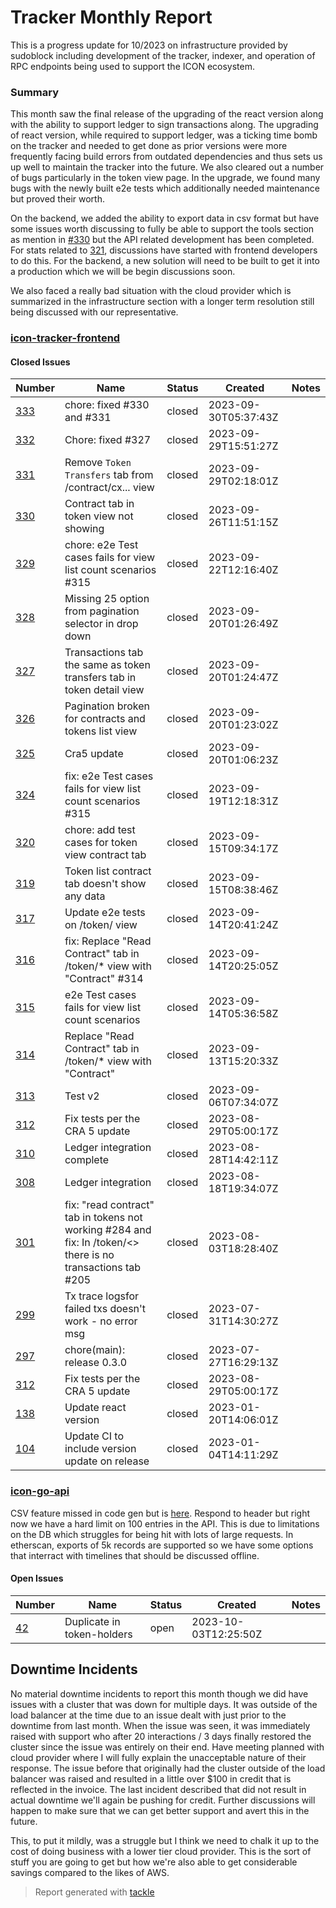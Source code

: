 # Tracker Monthly Report

This is a progress update for 10/2023 on infrastructure provided by sudoblock including development of the tracker, indexer, and operation of RPC endpoints being used to support the ICON ecosystem.

### Summary

This month saw the final release of the upgrading of the react version along with the ability to support ledger to sign transactions along. The upgrading of react version, while required to support ledger, was a ticking time bomb on the tracker and needed to get done as prior versions were more frequently facing build errors from outdated dependencies and thus sets us up well to maintain the tracker into the future. We also cleared out a number of bugs particularly in the token view page. In the upgrade, we found many bugs with the newly built e2e tests which additionally needed maintenance but proved their worth. 

On the backend, we added the ability to export data in csv format but have some issues worth discussing to fully be able to support the tools section as mention in [#330](https://github.com/sudoblockio/icon-tracker-frontend/issues/300) but the API related development has been completed. For stats related to [321](https://github.com/sudoblockio/icon-tracker-frontend/issues/321), discussions have started with frontend developers to do this. For the backend, a new solution will need to be built to get it into a production which we will be begin discussions soon. 

We also faced a really bad situation with the cloud provider which is summarized in the infrastructure section with a longer term resolution still being discussed with our representative. 

### [icon-tracker-frontend](https://github.com/sudoblockio/icon-tracker-frontend)

#### Closed Issues

| Number | Name | Status | Created | Notes |
| --- | --- | --- | --- | --- |
| [333](https://github.com/sudoblockio/icon-tracker-frontend/pull/333) | chore: fixed #330 and #331 | closed | 2023-09-30T05:37:43Z | | 
| [332](https://github.com/sudoblockio/icon-tracker-frontend/pull/332) | Chore: fixed #327 | closed | 2023-09-29T15:51:27Z | | 
| [331](https://github.com/sudoblockio/icon-tracker-frontend/issues/331) | Remove `Token Transfers` tab from /contract/cx... view  | closed | 2023-09-29T02:18:01Z | | 
| [330](https://github.com/sudoblockio/icon-tracker-frontend/issues/330) | Contract tab in token view not showing  | closed | 2023-09-26T11:51:15Z | | 
| [329](https://github.com/sudoblockio/icon-tracker-frontend/pull/329) | chore: e2e Test cases fails for view list count scenarios #315 | closed | 2023-09-22T12:16:40Z | | 
| [328](https://github.com/sudoblockio/icon-tracker-frontend/issues/328) | Missing 25 option from pagination selector in drop down  | closed | 2023-09-20T01:26:49Z | | 
| [327](https://github.com/sudoblockio/icon-tracker-frontend/issues/327) | Transactions tab the same as token transfers tab in token detail view  | closed | 2023-09-20T01:24:47Z | | 
| [326](https://github.com/sudoblockio/icon-tracker-frontend/issues/326) | Pagination broken for contracts and tokens list view | closed | 2023-09-20T01:23:02Z | | 
| [325](https://github.com/sudoblockio/icon-tracker-frontend/pull/325) | Cra5 update | closed | 2023-09-20T01:06:23Z | | 
| [324](https://github.com/sudoblockio/icon-tracker-frontend/pull/324) | fix: e2e Test cases fails for view list count scenarios #315 | closed | 2023-09-19T12:18:31Z | | 
| [320](https://github.com/sudoblockio/icon-tracker-frontend/pull/320) | chore: add test cases for token view contract tab | closed | 2023-09-15T09:34:17Z | | 
| [319](https://github.com/sudoblockio/icon-tracker-frontend/issues/319) | Token list contract tab doesn't show any data | closed | 2023-09-15T08:38:46Z | | 
| [317](https://github.com/sudoblockio/icon-tracker-frontend/issues/317) | Update e2e tests on /token/ view  | closed | 2023-09-14T20:41:24Z | | 
| [316](https://github.com/sudoblockio/icon-tracker-frontend/pull/316) | fix: Replace "Read Contract" tab in /token/* view with "Contract" #314 | closed | 2023-09-14T20:25:05Z | | 
| [315](https://github.com/sudoblockio/icon-tracker-frontend/issues/315) | e2e Test cases fails for view list count scenarios | closed | 2023-09-14T05:36:58Z | | 
| [314](https://github.com/sudoblockio/icon-tracker-frontend/issues/314) | Replace "Read Contract" tab in /token/* view with "Contract" | closed | 2023-09-13T15:20:33Z | | 
| [313](https://github.com/sudoblockio/icon-tracker-frontend/pull/313) | Test v2 | closed | 2023-09-06T07:34:07Z | | 
| [312](https://github.com/sudoblockio/icon-tracker-frontend/issues/312) | Fix tests per the CRA 5 update  | closed | 2023-08-29T05:00:17Z | | 
| [310](https://github.com/sudoblockio/icon-tracker-frontend/pull/310) | Ledger integration complete | closed | 2023-08-28T14:42:11Z | | 
| [308](https://github.com/sudoblockio/icon-tracker-frontend/pull/308) | Ledger integration  | closed | 2023-08-18T19:34:07Z | | 
| [301](https://github.com/sudoblockio/icon-tracker-frontend/pull/301) | fix: "read contract" tab in tokens not working #284 and fix: In /token/<> there is no transactions tab #205 | closed | 2023-08-03T18:28:40Z | | 
| [299](https://github.com/sudoblockio/icon-tracker-frontend/issues/299) | Tx trace logsfor failed txs doesn't work - no error msg | closed | 2023-07-31T14:30:27Z | | 
| [297](https://github.com/sudoblockio/icon-tracker-frontend/pull/297) | chore(main): release 0.3.0 | closed | 2023-07-27T16:29:13Z | |
| [312](https://github.com/sudoblockio/icon-tracker-frontend/issues/312) | Fix tests per the CRA 5 update  | closed | 2023-08-29T05:00:17Z | | 
| [138](https://github.com/sudoblockio/icon-tracker-frontend/issues/138) | Update react version  | closed | 2023-01-20T14:06:01Z | | 
| [104](https://github.com/sudoblockio/icon-tracker-frontend/issues/104) | Update CI to include version update on release  | closed | 2023-01-04T14:11:29Z | | 


### [icon-go-api](https://github.com/sudoblockio/icon-go-api)

CSV feature missed in code gen but is [here](https://github.com/sudoblockio/icon-go-api/issues/39). Respond to header but right now we have a hard limit on 100 entries in the API. This is due to limitations on the DB which  struggles for being hit with lots of large requests. In etherscan, exports of 5k records are supported so we have some options that interract with timelines that should be discussed offline. 

#### Open Issues

| Number | Name | Status | Created | Notes |
| --- | --- | --- | --- | --- | 
| [42](https://github.com/sudoblockio/icon-go-api/issues/42) | Duplicate in token-holders  | open | 2023-10-03T12:25:50Z | | 


## Downtime Incidents

No material downtime incidents to report this month though we did have issues with a cluster that was down for multiple days. It was outside of the load balancer at the time due to an issue dealt with just prior to the downtime from last month. When the issue was seen, it was immediately raised with support who after 20 interactions / 3 days finally restored the cluster since the issue was entirely on their end. Have meeting planned with cloud provider where I will fully explain the unacceptable nature of their response. The issue before that originally had the cluster outside of the load balancer was raised and resulted in a little over $100 in credit that is reflected in the invoice. The last incident described that did not result in actual downtime we'll again be pushing for credit. Further discussions will happen to make sure that we can get better support and avert this in the future. 

This, to put it mildly, was a struggle but I think we need to chalk it up to the cost of doing business with a lower tier cloud provider. This is the sort of stuff you are going to get but how we're also able to get considerable savings compared to the likes of AWS. 

> Report generated with [tackle](https://github.com/robcxyz/tackle-box)